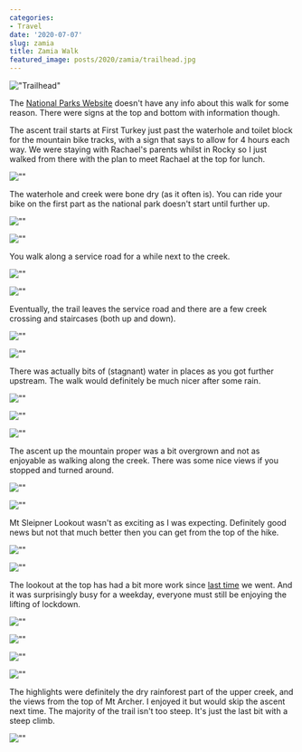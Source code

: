 ```yaml
---
categories:
- Travel
date: '2020-07-07'
slug: zamia
title: Zamia Walk
featured_image: posts/2020/zamia/trailhead.jpg
---
```


!["Trailhead"](trailhead.jpg)

The [National Parks Website](https://parks.des.qld.gov.au/parks/mount-archer/about) doesn't have any info about this walk for some reason. There were signs at the top and bottom with information though.

The ascent trail starts at First Turkey just past the waterhole and toilet block for the mountain bike tracks, with a sign that says to allow for 4 hours each way. We were staying with Rachael's parents whilst in Rocky so I just walked from there with the plan to meet Rachael at the top for lunch.

![""](map.png)

The waterhole and creek were bone dry (as it often is). You can ride your bike on the first part as the national park doesn't start until further up.

![""](20200707_075638.jpg)

![""](20200707_075648.jpg)

You walk along a service road for a while next to the creek.

![""](20200707_082255.jpg)

![""](20200707_082327.jpg)

Eventually, the trail leaves the service road and there are a few creek crossing and staircases (both up and down).

![""](20200707_083131.jpg)

![""](20200707_083325.jpg)

There was actually bits of (stagnant) water in places as you got further upstream. The walk would definitely be much nicer after some rain.

![""](20200707_084344.jpg)

![""](20200707_084503.jpg)

![""](20200707_085833.jpg)

The ascent up the mountain proper was a bit overgrown and not as enjoyable as walking along the creek. There was some nice views if you stopped and turned around.

![""](20200707_092205.jpg)

![""](20200707_092350.jpg)

Mt Sleipner Lookout wasn't as exciting as I was expecting. Definitely good news but not that much better then you can get from the top of the hike.

![""](20200707_095547.jpg)

![""](20200707_101740.jpg)

The lookout at the top has had a bit more work since [last time](/posts/2018/rocky-again/) we went. And it was surprisingly busy for a weekday, everyone must still be enjoying the lifting of lockdown.

![""](20200707_103819.jpg)

![""](20200707_105228.jpg)

![""](20200707_113316.jpg)

![""](20200707_120751.jpg)

The highlights were definitely the dry rainforest part of the upper creek, and the views from the top of Mt Archer. I enjoyed it but would skip the ascent next time. The majority of the trail isn't too steep. It's just the last bit with a steep climb.

![""](elevation.png)
